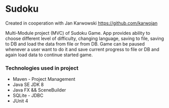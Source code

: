 # Sudoku
Created in cooperation with Jan Karwowski https://github.com/karwojan

Multi-Module project (MVC) of Sudoku Game. App provides ability to choose different 
level of difficulty, changing language, saving to file, saving to DB and load the data
from file or from DB. Game can be paused whenever a user want to do it and save current 
progress to file or DB and again load data to continue started game.

### Technologies used in project
* Maven - Project Management
* Java SE JDK 8
* Java FX && SceneBuilder
* SQLite - JDBC
* JUnit 4

